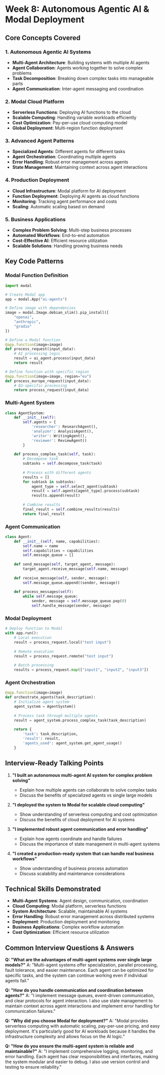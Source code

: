 # Week 8: Autonomous Agentic AI & Modal Deployment

## Core Concepts Covered

### 1. **Autonomous Agentic AI Systems**
- **Multi-Agent Architecture**: Building systems with multiple AI agents
- **Agent Collaboration**: Agents working together to solve complex problems
- **Task Decomposition**: Breaking down complex tasks into manageable parts
- **Agent Communication**: Inter-agent messaging and coordination

### 2. **Modal Cloud Platform**
- **Serverless Functions**: Deploying AI functions to the cloud
- **Scalable Computing**: Handling variable workloads efficiently
- **Cost Optimization**: Pay-per-use cloud computing model
- **Global Deployment**: Multi-region function deployment

### 3. **Advanced Agent Patterns**
- **Specialized Agents**: Different agents for different tasks
- **Agent Orchestration**: Coordinating multiple agents
- **Error Handling**: Robust error management across agents
- **State Management**: Maintaining context across agent interactions

### 4. **Production Deployment**
- **Cloud Infrastructure**: Modal platform for AI deployment
- **Function Deployment**: Deploying AI agents as cloud functions
- **Monitoring**: Tracking agent performance and costs
- **Scaling**: Automatic scaling based on demand

### 5. **Business Applications**
- **Complex Problem Solving**: Multi-step business processes
- **Automated Workflows**: End-to-end automation
- **Cost-Effective AI**: Efficient resource utilization
- **Scalable Solutions**: Handling growing business needs

## Key Code Patterns

### Modal Function Definition
```python
import modal

# Create Modal app
app = modal.App("ai-agents")

# Define image with dependencies
image = modal.Image.debian_slim().pip_install([
    "openai",
    "anthropic",
    "gradio"
])

# Define a Modal function
@app.function(image=image)
def process_request(input_data):
    # AI processing logic
    result = ai_agent.process(input_data)
    return result

# Define function with specific region
@app.function(image=image, region="eu")
def process_europe_request(input_data):
    # EU-specific processing
    return process_request(input_data)
```

### Multi-Agent System
```python
class AgentSystem:
    def __init__(self):
        self.agents = {
            'researcher': ResearchAgent(),
            'analyzer': AnalysisAgent(),
            'writer': WritingAgent(),
            'reviewer': ReviewAgent()
        }
    
    def process_complex_task(self, task):
        # Decompose task
        subtasks = self.decompose_task(task)
        
        # Process with different agents
        results = []
        for subtask in subtasks:
            agent_type = self.select_agent(subtask)
            result = self.agents[agent_type].process(subtask)
            results.append(result)
        
        # Combine results
        final_result = self.combine_results(results)
        return final_result
```

### Agent Communication
```python
class Agent:
    def __init__(self, name, capabilities):
        self.name = name
        self.capabilities = capabilities
        self.message_queue = []
    
    def send_message(self, target_agent, message):
        target_agent.receive_message(self.name, message)
    
    def receive_message(self, sender, message):
        self.message_queue.append((sender, message))
    
    def process_messages(self):
        while self.message_queue:
            sender, message = self.message_queue.pop(0)
            self.handle_message(sender, message)
```

### Modal Deployment
```python
# Deploy function to Modal
with app.run():
    # Local execution
    result = process_request.local("test input")
    
    # Remote execution
    result = process_request.remote("test input")
    
    # Batch processing
    results = process_request.map(["input1", "input2", "input3"])
```

### Agent Orchestration
```python
@app.function(image=image)
def orchestrate_agents(task_description):
    # Initialize agent system
    agent_system = AgentSystem()
    
    # Process task through multiple agents
    result = agent_system.process_complex_task(task_description)
    
    return {
        'task': task_description,
        'result': result,
        'agents_used': agent_system.get_agent_usage()
    }
```

## Interview-Ready Talking Points

1. **"I built an autonomous multi-agent AI system for complex problem solving"**
   - Explain how multiple agents can collaborate to solve complex tasks
   - Discuss the benefits of specialized agents vs single large models

2. **"I deployed the system to Modal for scalable cloud computing"**
   - Show understanding of serverless computing and cost optimization
   - Discuss the benefits of cloud deployment for AI systems

3. **"I implemented robust agent communication and error handling"**
   - Explain how agents coordinate and handle failures
   - Discuss the importance of state management in multi-agent systems

4. **"I created a production-ready system that can handle real business workflows"**
   - Show understanding of business process automation
   - Discuss scalability and maintenance considerations

## Technical Skills Demonstrated

- **Multi-Agent Systems**: Agent design, communication, coordination
- **Cloud Computing**: Modal platform, serverless functions
- **System Architecture**: Scalable, maintainable AI systems
- **Error Handling**: Robust error management across distributed systems
- **Deployment**: Production deployment and monitoring
- **Business Applications**: Complex workflow automation
- **Cost Optimization**: Efficient resource utilization

## Common Interview Questions & Answers

**Q: "What are the advantages of multi-agent systems over single large models?"**
A: "Multi-agent systems offer specialization, parallel processing, fault tolerance, and easier maintenance. Each agent can be optimized for specific tasks, and the system can continue working even if individual agents fail."

**Q: "How do you handle communication and coordination between agents?"**
A: "I implement message queues, event-driven communication, and clear protocols for agent interaction. I also use state management to maintain context across agent interactions and implement error handling for communication failures."

**Q: "Why did you choose Modal for deployment?"**
A: "Modal provides serverless computing with automatic scaling, pay-per-use pricing, and easy deployment. It's particularly good for AI workloads because it handles the infrastructure complexity and allows focus on the AI logic."

**Q: "How do you ensure the multi-agent system is reliable and maintainable?"**
A: "I implement comprehensive logging, monitoring, and error handling. Each agent has clear responsibilities and interfaces, making the system modular and easier to debug. I also use version control and testing to ensure reliability."
